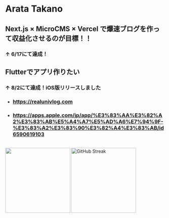 # Arata Takano
## Next.js × MicroCMS × Vercel で爆速ブログを作って収益化させるのが目標！！
### ↑ 6/17にて達成！
## Flutterでアプリ作りたい
### ↑ 8/2にて達成！iOS版リリースしました
- ### https://realunivlog.com
- ### https://apps.apple.com/jp/app/%E3%83%AA%E3%82%A2%E3%83%AB%E5%A4%A7%E5%AD%A6%E7%94%9F-%E3%83%A2%E3%83%90%E3%82%A4%E3%83%AB/id6590619103
<br>

<a href="https://github.com/tocoteron">
  <img align="left" height="205px" src="https://github-readme-stats.vercel.app/api/top-langs/?username=Arata1202&layout=compact&langs_count=10&theme=tokyonight" />
</a>
<a href="https://git.io/streak-stats">
  <img height="205px" src="https://github-readme-streak-stats.herokuapp.com?user=Arata1202&theme=tokyonight&locale=ja" alt="GitHub Streak" />
</a>
<br>
<!-- <a href="https://komarev.com/ghpvc/?username=Arata1202&color=blue">
  <img src="https://komarev.com/ghpvc/?username=Arata1202&color=blue" alt="Profile Views" />
</a> -->

